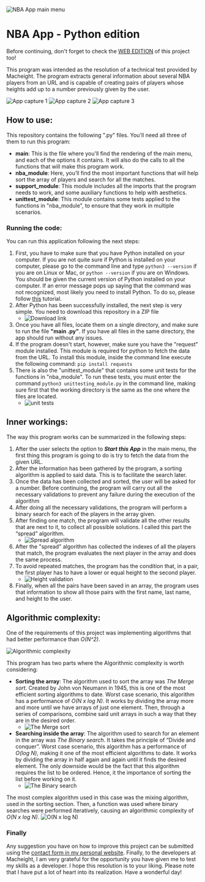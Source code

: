 ![NBA App main menu](https://res.cloudinary.com/arnaldo10cisne/image/upload/v1636860311/nba_app_python/nba_python1_bzdclz.png)

# NBA App - Python edition

Before continuing, don't forget to check the [WEB EDITION](https://github.com/arnaldo10cisne/nba_app__javascript) of this project too!

This program was intended as the resolution of a technical test provided by Macheight. The program extracts general information about several NBA players from an URL and is capable of creating pairs of players whose heights add up to a number previously given by the user.

![App capture 1](https://res.cloudinary.com/arnaldo10cisne/image/upload/v1636860526/nba_app_python/nba_python2_nxrg37.png)
![App capture 2](https://res.cloudinary.com/arnaldo10cisne/image/upload/v1636860526/nba_app_python/nba_python3_-_copia_r13anf.png)
![App capture 3](https://res.cloudinary.com/arnaldo10cisne/image/upload/v1636860526/nba_app_python/nba_python4_txpa5g.png)

## How to use:
This repository contains the following ".py" files. You'll need all three of them to run this program:

- **main**:  This is the file where you'll find the rendering of the main menu, and each of the options it contains. It will also do the calls to all the functions that will make this program work.
- **nba_module**: Here, you’ll find the most important functions that will help sort the array of players and search for all the matches.
- **support_module**: This module includes all the imports that the program needs to work, and some auxiliary functions to help with aesthetics.
- **unittest_module**: This module contains some tests applied to the functions in "nba_module", to ensure that they work in multiple scenarios.

### Running the code:

You can run this application following the next steps:

1.  First, you have to make sure that you have Python installed on your computer. If you are not quite sure if Python is installed on your computer, please go to the command line and type `python3 --version` if you are on Linux or Mac, or `python --version` if you are on Windows. You should be given the current version of Python installed on your computer. If an error message pops up saying that the command was not recognized, most likely you need to install Python. To do so, please follow [this](www.m.com) tutorial.
 2. After Python has been successfully installed, the next step is very simple. You need to download this repository in a ZIP file
	 - ![Download link](https://res.cloudinary.com/arnaldo10cisne/image/upload/v1636934741/nba_app_python/instructions1_kg8aqj.png)
 3. Once you have all files, locate them on a single directory, and make sure to run the file **"main .py"**. If you have all files in the same directory, the app should run without any issues.
 4. If the program doesn't start, however, make sure you have the "request" module installed. This module is required for python to fetch the data from the URL. To install this module, inside the command line execute the following command: `pip install requests`
 5. There is also the "unittest_module" that contains some unit tests for the functions in "nba_module". To run these tests, you must enter the command `python3 unittesting_module.py` in the command line, making sure first that the working directory is the same as the one where the files are located.
 	 - ![unit tests](https://res.cloudinary.com/arnaldo10cisne/image/upload/v1636946415/nba_app_python/nba_test_a9bvbk.png)


## Inner workings:
The way this program works can be summarized in the following steps:

 1. After the user selects the option to ***Start this App*** in the main menu, the first thing this program is going to do is try to fetch the data from the given URL.
 2. After the information has been gathered by the program, a sorting algorithm is applied to said data. This is to facilitate the search later.
 3. Once the data has been collected and sorted, the user will be asked for a number. Before continuing, the program will carry out all the necessary validations to prevent any failure during the execution of the algorithm
 4. After doing all the necessary validations, the program will perform a binary search for each of the players in the array given. 
 5. After finding one match, the program will validate all the other results that are next to it, to collect all possible solutions. I called this part the “spread” algorithm.
	 - ![Spread algorithm](https://res.cloudinary.com/arnaldo10cisne/image/upload/v1636863263/nba_app_python/nba_graphic1_sr9yh2.png)
 7.  After the "spread" algorithm has collected the indexes of all the players that match, the program evaluates the next player in the array and does the same process.
 8. To avoid repeated matches, the program has the condition that, in a pair, the first player has to have a lower or equal height to the second player.
	   - ![Height validation](https://res.cloudinary.com/arnaldo10cisne/image/upload/v1636863762/nba_app_python/nba_graphic2_t2ohhi.png)
 9. Finally, when all the pairs have been saved in an array, the program uses that information to show all those pairs with the first name, last name, and height to the user.

## Algorithmic complexity:
One of the requirements of this project was implementing algorithms that had better performance than *O(N^2)*. 

![Algorithmic complexity](https://3.bp.blogspot.com/-Frcylha7Spw/XA51cet8wkI/AAAAAAAACpg/RKrCC5gDtOofmPfCrFNM_UF83BY9AlI3QCLcBGAs/s1600/big-o-complexity-chart.png)

This program has two parts where the Algorithmic complexity is worth considering:

 - **Sorting the array**: The algorithm used to sort the array was *The Merge sort*. Created by John von Neumann in 1945, this is one of the most efficient sorting algorithms to date. Worst case scenario, this algorithm has a performance of *O(N x log N)*. It works by dividing the array more and more until we have arrays of just one element. Then, through a series of comparisons, combine said unit arrays in such a way that they are in the desired order. 
	 - ![The Merge sort](https://upload.wikimedia.org/wikipedia/commons/thumb/c/cc/Merge-sort-example-300px.gif/220px-Merge-sort-example-300px.gif)
 - **Searching inside the array**: The algorithm used to search for an element in the array was _The Binary search_. It takes the principle of “Divide and conquer”. Worst case scenario, this algorithm has a performance of _O(log N)_, making it one of the most efficient algorithms to date. It works by dividing the array in half again and again until it finds the desired element. The only downside would be the fact that this algorithm requires the list to be ordered. Hence, it the importance of sorting the list before working on it.
	 - ![The Binary search](https://blog.penjee.com/wp-content/uploads/2015/04/binary-and-linear-search-animations.gif)

The most complex algorithm used in this case was the mixing algorithm, used in the sorting section. Then, a function was used where binary searches were performed iteratively, causing an algorithmic complexity of *O(N x log N)*. ![O(N x log N)](https://res.cloudinary.com/arnaldo10cisne/image/upload/v1636866062/nba_app_python/nba_graphic3_fu9b0w.png)

### Finally

Any suggestion you have on how to improve this project can be submitted using the  [contact form in my personal website](https://www.arnaldocisneros.com/contact). Finally, to the developers at Macheight, I am very grateful for the opportunity you have given me to test my skills as a developer. I hope this resolution is to your liking. Please note that I have put a lot of heart into its realization. Have a wonderful day!
